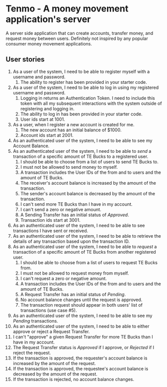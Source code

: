 # Tenmo - A money movement application's server

A server side application that can create accounts, transfer money, and request money between users. Definitely not inspired by any popular consumer money movement applications.

## User stories
1. As a user of the system, I need to be able to register myself with a username and password.
   1. The ability to register has been provided in your starter code.
2. As a user of the system, I need to be able to log in using my registered username and password.
   1. Logging in returns an Authentication Token. I need to include this token with all my subsequent interactions with the system outside of registering and logging in.
   2. The ability to log in has been provided in your starter code.
   3. User ids start at 1001.
3. As a user, when I register a new account is created for me.
   1. The new account has an initial balance of $1000.
   2. Account ids start at 2001.
4. As an authenticated user of the system, I need to be able to see my Account Balance.
5. As an authenticated user of the system, I need to be able to *send* a transaction of a specific amount of TE Bucks to a registered user.
   1. I should be able to choose from a list of users to send TE Bucks to.
   2. I must not be allowed to send money to myself.
   3. A transaction includes the User IDs of the from and to users and the amount of TE Bucks.
   4. The receiver's account balance is increased by the amount of the transaction.
   5. The sender's account balance is decreased by the amount of the transaction.
   6. I can't send more TE Bucks than I have in my account.
   7. I can't send a zero or negative amount.
   8. A Sending Transfer has an initial status of *Approved*.
   9. Transaction ids start at 3001.
6. As an authenticated user of the system, I need to be able to see transactions I have sent or received.
7. As an authenticated user of the system, I need to be able to retrieve the details of any transaction based upon the transaction ID.
8. As an authenticated user of the system, I need to be able to *request* a transaction of a specific amount of TE Bucks from another registered user.
   1. I should be able to choose from a list of users to request TE Bucks from.
   2. I must not be allowed to request money from myself.
   3. I can't request a zero or negative amount.
   4. A transaction includes the User IDs of the from and to users and the amount of TE Bucks.
   5. A Request Transfer has an initial status of *Pending*.
   6. No account balance changes until the request is approved.
   7. The transaction request should appear in both users' list of transactions (use case #5).
9.  As an authenticated user of the system, I need to be able to see my *Pending* transactions.
10. As an authenticated user of the system, I need to be able to either approve or reject a Request Transfer.
   8. I can't "approve" a given Request Transfer for more TE Bucks than I have in my account.
   9. The Request Transfer status is *Approved* if I approve, or *Rejected* if I reject the request.
   10. If the transaction is approved, the requester's account balance is increased by the amount of the request.
   11. If the transaction is approved, the requestee's account balance is decreased by the amount of the request.
   12. If the transaction is rejected, no account balance changes.